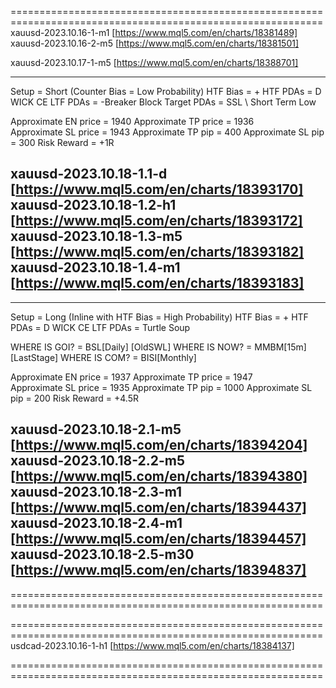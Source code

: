 ============================================================================================================
xauusd-2023.10.16-1-m1 [https://www.mql5.com/en/charts/18381489]
xauusd-2023.10.16-2-m5 [https://www.mql5.com/en/charts/18381501]

xauusd-2023.10.17-1-m5 [https://www.mql5.com/en/charts/18388701]  

----------------------------
Setup = Short (Counter Bias = Low Probability)
HTF Bias = +
HTF PDAs = D WICK CE
LTF PDAs = -Breaker Block 
Target PDAs = SSL \ Short Term Low

Approximate EN price = 1940
Approximate TP price = 1936    
Approximate SL price = 1943 
Approximate TP pip = 400
Approximate SL pip = 300
Risk Reward = +1R

xauusd-2023.10.18-1.1-d [https://www.mql5.com/en/charts/18393170]
xauusd-2023.10.18-1.2-h1 [https://www.mql5.com/en/charts/18393172]
xauusd-2023.10.18-1.3-m5 [https://www.mql5.com/en/charts/18393182]
xauusd-2023.10.18-1.4-m1 [https://www.mql5.com/en/charts/18393183]
----------------------------

----------------------------
Setup = Long (Inline with HTF Bias = High Probability)
HTF Bias = +
HTF PDAs = D WICK CE
LTF PDAs = Turtle Soup

WHERE IS GOI? = BSL[Daily] [OldSWL]
WHERE IS NOW? = MMBM[15m] [LastStage]
WHERE IS COM? = BISI[Monthly]

Approximate EN price = 1937
Approximate TP price = 1947    
Approximate SL price = 1935 
Approximate TP pip = 1000
Approximate SL pip = 200
Risk Reward = +4.5R

xauusd-2023.10.18-2.1-m5 [https://www.mql5.com/en/charts/18394204]
xauusd-2023.10.18-2.2-m5 [https://www.mql5.com/en/charts/18394380]
xauusd-2023.10.18-2.3-m1 [https://www.mql5.com/en/charts/18394437]
xauusd-2023.10.18-2.4-m1 [https://www.mql5.com/en/charts/18394457]
xauusd-2023.10.18-2.5-m30 [https://www.mql5.com/en/charts/18394837]
----------------------------


============================================================================================================


============================================================================================================
usdcad-2023.10.16-1-h1 [https://www.mql5.com/en/charts/18384137]

============================================================================================================